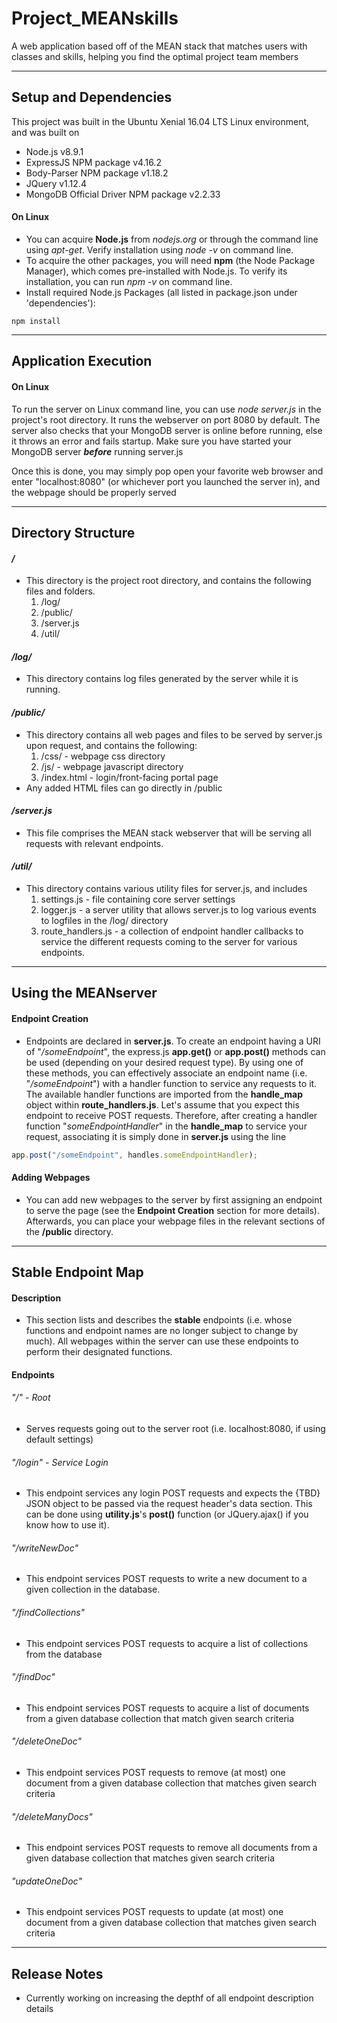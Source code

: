 # Project_MEANskills
A web application based off of the MEAN stack that matches users with classes and skills, helping you find the optimal project team members

---

## Setup and Dependencies
This project was built in the Ubuntu Xenial 16.04 LTS Linux environment, and was built on
- Node.js v8.9.1
- ExpressJS NPM package v4.16.2
- Body-Parser NPM package v1.18.2
- JQuery v1.12.4
- MongoDB Official Driver NPM package v2.2.33

#### On Linux
  - You can acquire **Node.js** from *nodejs.org* or through the command line using *apt-get*. Verify installation using *node -v* on command line.
  - To acquire the other packages, you will need **npm** (the Node Package Manager), which comes pre-installed with Node.js. To verify its installation, you can run *npm -v* on command line.
  - Install required Node.js Packages (all listed in package.json under 'dependencies'):
  ```
  npm install
  ```

---

## Application Execution
#### On Linux
  To run the server on Linux command line, you can use *node server.js* in the project's root directory. It runs the webserver on port 8080 by default. The server also checks that your MongoDB server is online before running, else it throws an error and fails startup. Make sure you have started your MongoDB server _**before**_ running server.js

  Once this is done, you may simply pop open your favorite web browser and enter "localhost:8080" (or whichever port you launched the server in), and the webpage should be properly served
  
---

## Directory Structure
#### */*
  - This directory is the project root directory, and contains the following files and folders.
    1. /log/
    1. /public/
    1. /server.js
    1. /util/
#### */log/*
  - This directory contains log files generated by the server while it is running.
#### */public/*
  - This directory contains all web pages and files to be served by server.js upon request, and contains the following:
    1. /css/ - webpage css directory
    1. /js/ - webpage javascript directory
    1. /index.html - login/front-facing portal page
  - Any added HTML files can go directly in /public
#### */server.js*
  - This file comprises the MEAN stack webserver that will be serving all requests with relevant endpoints.
#### */util/*
  - This directory contains various utility files for server.js, and includes
    1. settings.js - file containing core server settings
    1. logger.js - a server utility that allows server.js to log various events to logfiles in the /log/ directory
    1. route_handlers.js - a collection of endpoint handler callbacks to service the different requests coming to the server for various endpoints.

---

## Using the MEANserver
#### Endpoint Creation
  - Endpoints are declared in **server.js**. To create an endpoint having a URI of "*/someEndpoint*", the express.js **app.get()** or **app.post()** methods can be used (depending on your desired request type). By using one of these methods, you can effectively associate an endpoint name (i.e. "*/someEndpoint*") with a handler function to service any requests to it. The available handler functions are imported from the **handle_map** object within **route_handlers.js**. Let's assume that you expect this endpoint to receive POST requests. Therefore, after creating a handler function "*someEndpointHandler*" in the **handle_map** to service your request, associating it is simply done in **server.js** using the line
  ```javascript
  app.post("/someEndpoint", handles.someEndpointHandler);
  ```
#### Adding Webpages
  - You can add new webpages to the server by first assigning an endpoint to serve the page (see the **Endpoint Creation** section for more details). Afterwards, you can place your webpage files in the relevant sections of the **/public** directory.

---

## Stable Endpoint Map
#### Description
  - This section lists and describes the **stable** endpoints (i.e. whose functions and endpoint names are no longer subject to change by much). All webpages within the server can use these endpoints to perform their designated functions.

#### Endpoints
###### "/" - Root
  - Serves requests going out to the server root (i.e. localhost:8080, if using default settings)

###### "/login" - Service Login
  - This endpoint services any login POST requests and expects the {TBD} JSON object to be passed via the request header's data section. This can be done using **utility.js**'s **post()** function (or JQuery.ajax() if you know how to use it).

###### "/writeNewDoc"
  - This endpoint services POST requests to write a new document to a given collection in the database.
  
###### "/findCollections"
  - This endpoint services POST requests to acquire a list of collections from the database

###### "/findDoc"
  - This endpoint services POST requests to acquire a list of documents from a given database collection that match given search criteria

###### "/deleteOneDoc"
  - This endpoint services POST requests to remove (at most) one document from a given database collection that matches given search criteria

###### "/deleteManyDocs"
  - This endpoint services POST requests to remove all documents from a given database collection that matches given search criteria

###### "updateOneDoc"
  - This endpoint services POST requests to update (at most) one document from a given database collection that matches given search criteria

---

## Release Notes
- Currently working on increasing the depthf of all endpoint description details
